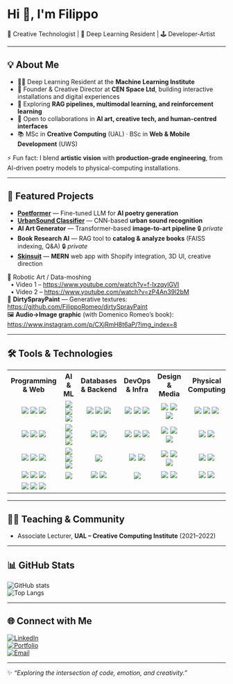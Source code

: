 # Hi 👋, I'm Filippo  

🎨 Creative Technologist | 🤖 Deep Learning Resident | 🕹️ Developer-Artist  

---

## 💡 About Me
- 🧑‍💻 Deep Learning Resident at the **Machine Learning Institute**  
- 🎨 Founder & Creative Director at **CEN Space Ltd**, building interactive installations and digital experiences  
- 🌱 Exploring **RAG pipelines, multimodal learning, and reinforcement learning**  
- 👯 Open to collaborations in **AI art, creative tech, and human-centred interfaces**  
- 📚 MSc in **Creative Computing** (UAL) · BSc in **Web & Mobile Development** (UWS)  

⚡ Fun fact: I blend **artistic vision** with **production-grade engineering**, from AI-driven poetry models to physical-computing installations.  

---

## 📌 Featured Projects
- **[Poetformer](https://github.com/FilippoRomeo/poetformer)** — Fine-tuned LLM for **AI poetry generation**  
- **[UrbanSound Classifier](https://github.com/FilippoRomeo/urbansound-classifier)** — CNN-based **urban sound recognition**  
- **AI Art Generator** — Transformer-based **image-to-art pipeline** 🔒 *private*  
- **Book Research AI** — RAG tool to **catalog & analyze books** (FAISS indexing, Q&A) 🔒 *private*  
- **[Skinsuit](https://www.skinsuit.uk/)** — **MERN** web app with Shopify integration, 3D UI, creative direction  

🎥 Robotic Art / Data-moshing  
&nbsp;&nbsp;• Video 1 – https://www.youtube.com/watch?v=f-IxzqylGVI  
&nbsp;&nbsp;• Video 2 – https://www.youtube.com/watch?v=zP4An39l2bM  
📸 **DirtySprayPaint** — Generative textures: https://github.com/FilippoRomeo/dirtySprayPaint  
🖼️ **Audio→Image graphic** (with Domenico Romeo’s book): https://www.instagram.com/p/CXjRmH8t6aP/?img_index=8  

---

## 🛠️ Tools & Technologies  

<table>
  <tr>
    <th>Programming & Web</th>
    <th>AI & ML</th>
    <th>Databases & Backend</th>
    <th>DevOps & Infra</th>
    <th>Design & Media</th>
    <th>Physical Computing</th>
  </tr>
  <tr>
    <td align="center"><img src="https://img.shields.io/badge/JavaScript-F7DF1E?logo=javascript&logoColor=black"> <img src="https://img.shields.io/badge/TypeScript-3178C6?logo=typescript&logoColor=white"> <img src="https://img.shields.io/badge/Go-00ADD8?logo=go&logoColor=white"></td>
    <td align="center"><img src="https://img.shields.io/badge/PyTorch-EE4C2C?logo=pytorch&logoColor=white"> <img src="https://img.shields.io/badge/Transformers-FFB000?logo=huggingface&logoColor=black"> <img src="https://img.shields.io/badge/Whisper-FF4B4B?logo=openai&logoColor=white"></td>
    <td align="center"><img src="https://img.shields.io/badge/PostgreSQL-336791?logo=postgresql&logoColor=white"> <img src="https://img.shields.io/badge/MongoDB-47A248?logo=mongodb&logoColor=white"> <img src="https://img.shields.io/badge/SQLite-003B57?logo=sqlite&logoColor=white"></td>
    <td align="center"><img src="https://img.shields.io/badge/Docker-2496ED?logo=docker&logoColor=white"> <img src="https://img.shields.io/badge/Kubernetes-326CE5?logo=kubernetes&logoColor=white"> <img src="https://img.shields.io/badge/Docker%20Compose-2496ED?logo=docker&logoColor=white"></td>
    <td align="center"><img src="https://img.shields.io/badge/Figma-F24E1E?logo=figma&logoColor=white"> <img src="https://img.shields.io/badge/Blender-F5792A?logo=blender&logoColor=white"> <img src="https://img.shields.io/badge/Adobe_XD-FF61F6?logo=adobe-xd&logoColor=white"></td>
    <td align="center"><img src="https://img.shields.io/badge/Arduino-00979D?logo=arduino&logoColor=white"> <img src="https://img.shields.io/badge/Raspberry_Pi-A22846?logo=raspberrypi&logoColor=white"> <img src="https://img.shields.io/badge/Jetson_AGX-76B900?logo=nvidia&logoColor=white"></td>
  </tr>
  <tr>
    <td align="center"><img src="https://img.shields.io/badge/React-20232A?logo=react&logoColor=61DAFB"> <img src="https://img.shields.io/badge/React_Native-20232A?logo=react&logoColor=61DAFB"> <img src="https://img.shields.io/badge/Three.js-000000?logo=three.js&logoColor=white"></td>
    <td align="center"><img src="https://img.shields.io/badge/RAG-0A66C2?logo=opsgenie&logoColor=white"> <img src="https://img.shields.io/badge/LoRA/PEFT-512BD4?logo=azurepipelines&logoColor=white"> <img src="https://img.shields.io/badge/ViT-0096D6?logo=tensorflow&logoColor=white"></td>
    <td align="center"><img src="https://img.shields.io/badge/REST_API-005571?logo=fastapi&logoColor=white"> <img src="https://img.shields.io/badge/Shopify-7AB55C?logo=shopify&logoColor=white"></td>
    <td align="center"><img src="https://img.shields.io/badge/NGINX-009639?logo=nginx&logoColor=white"> <img src="https://img.shields.io/badge/Apache-D22128?logo=apache&logoColor=white"> <img src="https://img.shields.io/badge/Git- F05032?logo=git&logoColor=white"></td>
    <td align="center"><img src="https://img.shields.io/badge/Photoshop-31A8FF?logo=adobe-photoshop&logoColor=white"> <img src="https://img.shields.io/badge/Illustrator-FF9A00?logo=adobe-illustrator&logoColor=white"> <img src="https://img.shields.io/badge/InDesign-FF3366?logo=adobe-indesign&logoColor=white"></td>
    <td align="center"><img src="https://img.shields.io/badge/ROS-22314E?logo=ros&logoColor=white"> <img src="https://img.shields.io/badge/Computer_Vision-5C3EE8?logo=opencv&logoColor=white"></td>
  </tr>
  <tr>
    <td align="center"><img src="https://img.shields.io/badge/HTML5-E34F26?logo=html5&logoColor=white"> <img src="https://img.shields.io/badge/CSS3-1572B6?logo=css3&logoColor=white"> <img src="https://img.shields.io/badge/SQL-4479A1?logo=postgresql&logoColor=white"></td>
    <td align="center"><img src="https://img.shields.io/badge/FAISS-005571?logo=semanticscholar&logoColor=white"> <img src="https://img.shields.io/badge/Pandas-150458?logo=pandas&logoColor=white"> <img src="https://img.shields.io/badge/Jupyter-F37626?logo=jupyter&logoColor=white"></td>
    <td align="center"><img src="https://img.shields.io/badge/FastAPI-009688?logo=fastapi&logoColor=white"></td>
    <td align="center"><img src="https://img.shields.io/badge/GitHub-181717?logo=github&logoColor=white"> <img src="https://img.shields.io/badge/Linux-FCC624?logo=linux&logoColor=black"></td>
    <td align="center"><img src="https://img.shields.io/badge/Ableton_Live-000000?logo=abletonlive&logoColor=white"> <img src="https://img.shields.io/badge/Logic_Pro-000000?logo=apple&logoColor=white"> <img src="https://img.shields.io/badge/Final_Cut_Pro-999999?logo=apple&logoColor=white"></td>
    <td align="center"><img src="https://img.shields.io/badge/PCB_Design-008000?logo=octopusdeploy&logoColor=white"> <img src="https://img.shields.io/badge/CNC-006699?logo=autodesk&logoColor=white"></td>
  </tr>
  <tr>
    <td align="center"><img src="https://img.shields.io/badge/Node.js-339933?logo=nodedotjs&logoColor=white"> <img src="https://img.shields.io/badge/Express.js-000000?logo=express&logoColor=white"> <img src="https://img.shields.io/badge/jQuery-0769AD?logo=jquery&logoColor=white"></td>
    <td align="center"><img src="https://img.shields.io/badge/CUDA-76B900?logo=nvidia&logoColor=white"></td>
    <td align="center"><img src="https://img.shields.io/badge/WordPress-21759B?logo=wordpress&logoColor=white"> <img src="https://img.shields.io/badge/Android-3DDC84?logo=android&logoColor=white"></td>
    <td align="center"><img src="https://img.shields.io/badge/NGINX%20Caching-009639?logo=nginx&logoColor=white"></td>
    <td align="center"><img src="https://img.shields.io/badge/Unity-000000?logo=unity&logoColor=white"> <img src="https://img.shields.io/badge/SparkAR-FF5C83?logo=spark-ar&logoColor=white"></td>
    <td align="center"><img src="https://img.shields.io/badge/ESP32-000000?logo=espressif&logoColor=white"> <img src="https://img.shields.io/badge/Robotics-FF6F00?logo=robotframework&logoColor=white"></td>
  </tr>
  <tr>
    <td align="center"><img src="https://img.shields.io/badge/Java-007396?logo=openjdk&logoColor=white"> <img src="https://img.shields.io/badge/C-00599C?logo=c&logoColor=white"> <img src="https://img.shields.io/badge/C++-00599C?logo=cplusplus&logoColor=white"></td>
    <td align="center"></td>
    <td align="center"></td>
    <td align="center"></td>
    <td align="center"></td>
    <td align="center"></td>
  </tr>
</table>

---

## 🧑🏫 Teaching & Community
- Associate Lecturer, **UAL – Creative Computing Institute** (2021–2022)

---

## 📊 GitHub Stats  
![GitHub stats](https://github-readme-stats.vercel.app/api?username=FilippoRomeo&show_icons=true&theme=radical)  
![Top Langs](https://github-readme-stats.vercel.app/api/top-langs/?username=FilippoRomeo&layout=compact&theme=radical)  

---

## 🌐 Connect with Me  
[![LinkedIn](https://img.shields.io/badge/LinkedIn-0077B5?logo=linkedin&logoColor=white)](https://www.linkedin.com/in/filippo-romeo/)  
[![Portfolio](https://img.shields.io/badge/Portfolio-000000?logo=vercel&logoColor=white)](https://fomoore.space)  
[![Email](https://img.shields.io/badge/Email-D14836?logo=gmail&logoColor=white)](mailto:romeofilippo95@gmail.com)  

---

✨ _“Exploring the intersection of code, emotion, and creativity.”_  
